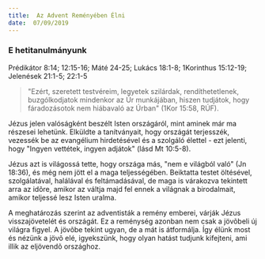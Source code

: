 ```yaml
---
title:  Az Advent Reményében Élni
date:  07/09/2019
---
```


### E hetitanulmányunk
Prédikátor 8:14; 12:15-16; Máté 24-25; Lukács 18:1-8; 1Korinthus 15:12-19; Jelenések 21:1-5; 22:1-5

> <p></p>
> "Ezért, szeretett testvéreim, legyetek szilárdak, rendíthetetlenek, buzgólkodjatok mindenkor az Úr munkájában, hiszen tudjátok, hogy fáradozásotok nem hiábavaló az Úrban" (1Kor 15:58, RÚF).

Jézus jelen valóságként beszélt Isten országáról, mint aminek már ma részesei lehetünk. Elküldte a tanítványait, hogy országát terjesszék, vezessék be az evangélium hirdetésével és a szolgáló élettel - ezt jelenti, hogy "Ingyen vettétek, ingyen adjátok" (lásd Mt 10:5-8).

Jézus azt is világossá tette, hogy országa más, "nem e világból való" (Jn 18:36), és még nem jött el a maga teljességében. Beiktatta testet öltésével, szolgálatával, halálával és feltámadásával, de maga is várakozva tekintett arra az idõre, amikor az váltja majd fel ennek a világnak a birodalmait, amikor teljessé lesz Isten uralma.

A meghatározás szerint az adventisták a remény emberei, várják Jézus visszajövetelét és országát. Ez a reménység azonban nem csak a jövõbeli új világra figyel. A jövõbe tekint ugyan, de a mát is átformálja. Így élünk most és nézünk a jövõ elé, igyekszünk, hogy olyan hatást tudjunk kifejteni, ami illik az eljövendõ országhoz.